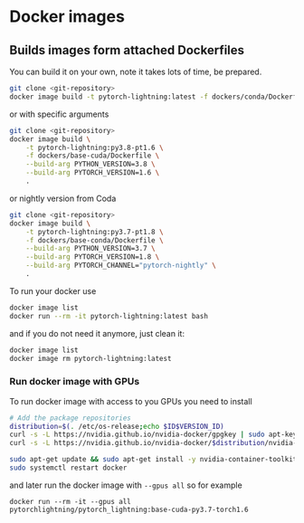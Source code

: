 # Docker images

## Builds images form attached Dockerfiles

You can build it on your own, note it takes lots of time, be prepared.

```bash
git clone <git-repository>
docker image build -t pytorch-lightning:latest -f dockers/conda/Dockerfile .
```

or with specific arguments

```bash
git clone <git-repository>
docker image build \
    -t pytorch-lightning:py3.8-pt1.6 \
    -f dockers/base-cuda/Dockerfile \
    --build-arg PYTHON_VERSION=3.8 \
    --build-arg PYTORCH_VERSION=1.6 \
    .
```
or nightly version from Coda
```bash
git clone <git-repository>
docker image build \
    -t pytorch-lightning:py3.7-pt1.8 \
    -f dockers/base-conda/Dockerfile \
    --build-arg PYTHON_VERSION=3.7 \
    --build-arg PYTORCH_VERSION=1.8 \
    --build-arg PYTORCH_CHANNEL="pytorch-nightly" \
    .
```

To run your docker use

```bash
docker image list
docker run --rm -it pytorch-lightning:latest bash
```

and if you do not need it anymore, just clean it:

```bash
docker image list
docker image rm pytorch-lightning:latest
```

### Run docker image with GPUs

To run docker image with access to you GPUs you need to install
```bash
# Add the package repositories
distribution=$(. /etc/os-release;echo $ID$VERSION_ID)
curl -s -L https://nvidia.github.io/nvidia-docker/gpgkey | sudo apt-key add -
curl -s -L https://nvidia.github.io/nvidia-docker/$distribution/nvidia-docker.list | sudo tee /etc/apt/sources.list.d/nvidia-docker.list

sudo apt-get update && sudo apt-get install -y nvidia-container-toolkit
sudo systemctl restart docker
```

and later run the docker image with `--gpus all` so for example

```
docker run --rm -it --gpus all pytorchlightning/pytorch_lightning:base-cuda-py3.7-torch1.6
```
